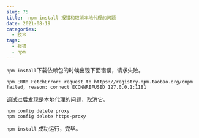 ```yaml
---
slug: 75
title:  npm install 报错和取消本地代理的问题
date: 2021-08-19
categories: 
  - 技术
tags: 
  - 报错
  - npm
---
```





`npm install`下载依赖包的时候出现下面错误，请求失败。

```shell
npm ERR! FetchError: request to https://registry.npm.taobao.org/cnpm failed, reason: connect ECONNREFUSED 127.0.0.1:1181
```

调试过后发现是本地代理的问题，取消它。

```shell
npm config delete proxy
npm config delete https-proxy
```

`npm install` 成功运行，完毕。